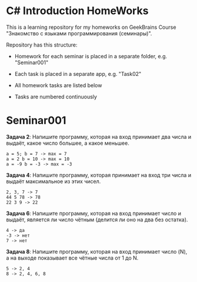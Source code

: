 ﻿# C# Introduction HomeWorks

This is a learning repository for my homeworks on GeekBrains Course "Знакомство с языками программирования (семинары)".

Repository has this structure:

* Homework for each seminar is placed in a separate folder, e.g. "Seminar001"

* Each task is placed in a separate app, e.g. "Task02"

* All homework tasks are listed below

* Tasks are numbered continuously
    
# Seminar001

**Задача 2**: Напишите программу, которая на вход принимает два числа и выдаёт, какое число большее, а какое меньшее.

    a = 5; b = 7 -> max = 7
    a = 2 b = 10 -> max = 10
    a = -9 b = -3 -> max = -3

**Задача 4**: Напишите программу, которая принимает на вход три числа и выдаёт максимальное из этих чисел.

    2, 3, 7 -> 7
    44 5 78 -> 78
    22 3 9 -> 22

**Задача 6**: Напишите программу, которая на вход принимает число и выдаёт, является ли число чётным (делится ли оно на два без остатка).
    
    4 -> да
    -3 -> нет
    7 -> нет

**Задача 8**: Напишите программу, которая на вход принимает число (N), а на выходе показывает все чётные числа от 1 до N.
    
    5 -> 2, 4
    8 -> 2, 4, 6, 8